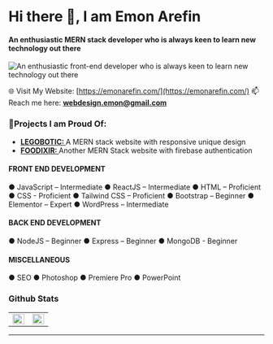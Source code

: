# Hi there 👋, I am Emon Arefin
#### An enthusiastic MERN stack developer who is always keen to learn new technology out there
![An enthusiastic front-end developer who is always keen to learn new technology out there](https://media.licdn.com/dms/image/D5616AQG2NOzOuLbvMg/profile-displaybackgroundimage-shrink_350_1400/0/1684792754355?e=1691020800&v=beta&t=iwsuEl3H2XnVEVW3GlG650Y0QSdQzjZ3_vfu8cZ8gJg)

🌐 Visit My Website: [https://emonarefin.com/](https://emonarefin.com/)
📫 Reach me here: **webdesign.emon@gmail.com**
 
### 📃Projects I am Proud Of: 

- <a target="_blank" href="https://silver-stroopwafel-4a0ee3.netlify.app/" style="font-weight:bold" align="left">LEGOBOTIC: </a> <span> A MERN stack website with responsive unique design  </span> 
- <a target="_blank" href="https://assignment10-2757a.web.app/" style="font-weight:bold" align="left">FOODIXIR: </a> <span> Another MERN Stack website with firebase authentication </span> 

#### FRONT END DEVELOPMENT
● JavaScript – Intermediate ● ReactJS – Intermediate ● HTML – Proficient   ● CSS - Proficient ● Tailwind CSS – Proficient ● Bootstrap – Beginner
● Elementor – Expert ● WordPress – Intermediate 
#### BACK END DEVELOPMENT
● NodeJS – Beginner ● Express – Beginner ● MongoDB - Beginner
#### MISCELLANEOUS
● SEO ● Photoshop ● Premiere Pro ● PowerPoint


### Github Stats  
<table><tr><td valign="top" width="50%">

<img src="https://github-readme-stats.vercel.app/api?username=emon360arefin&show_icons=true&count_private=true&hide_border=true" align="left" style="width: 100%" />

</td><td valign="top" width="50%">

<img src="https://github-readme-stats.vercel.app/api/top-langs/?username=emon360arefin&hide_border=true&layout=compact" align="left" style="width: 100%" />

</td></tr></table>  



  

<!-- <br/>  

![Profile views counter](https://komarev.com/ghpvc/?username=emon360arefin&&style=flat-square)  
  

<br/>   -->




----


